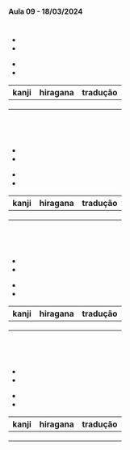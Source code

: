 #### Aula 09 - 18/03/2024


# 
<ul><li></li><li></li></ul>

<ul><li></li><li></li></ul>

| kanji | hiragana | tradução |
|:---:|:---:|:---:|
|  |  |  |
|  |  |  |
|  |  |  |

<br>


# 
<ul><li></li><li></li></ul>

<ul><li></li><li></li></ul>

| kanji | hiragana | tradução |
|:---:|:---:|:---:|
|  |  |  |
|  |  |  |
|  |  |  |

<br>


# 
<ul><li></li><li></li></ul>

<ul><li></li><li></li></ul>

| kanji | hiragana | tradução |
|:---:|:---:|:---:|
|  |  |  |
|  |  |  |
|  |  |  |

<br>


# 
<ul><li></li><li></li></ul>

<ul><li></li><li></li></ul>

| kanji | hiragana | tradução |
|:---:|:---:|:---:|
|  |  |  |
|  |  |  |
|  |  |  |